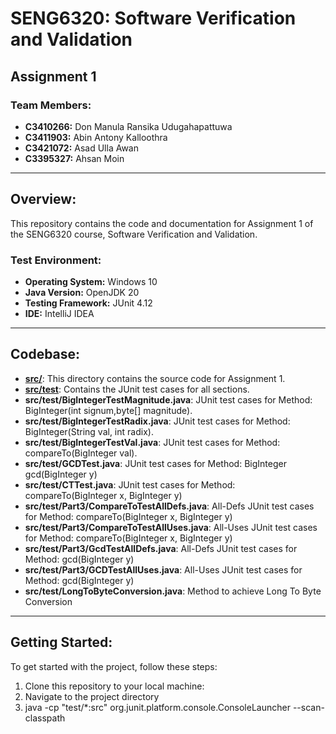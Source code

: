 # SENG6320: Software Verification and Validation
## Assignment 1
### Team Members:

- **C3410266:** Don Manula Ransika Udugahapattuwa
- **C3411903:** Abin Antony Kalloothra
- **C3421072:** Asad Ulla Awan
- **C3395327:** Ahsan Moin

---

## Overview:

This repository contains the code and documentation for Assignment 1 of the SENG6320 course, Software Verification and Validation.

### Test Environment:

- **Operating System:** Windows 10
- **Java Version:** OpenJDK 20
- **Testing Framework:** JUnit 4.12
- **IDE:** IntelliJ IDEA
---

## Codebase:

- **[src/](src/)**: This directory contains the source code for Assignment 1.
- **[src/test](src/test)**: Contains the JUnit test cases for all sections.
- **src/test/BigIntegerTestMagnitude.java**: JUnit test cases for Method: BigInteger(int signum,byte[] magnitude).
- **src/test/BigIntegerTestRadix.java**: JUnit test cases for Method: BigInteger(String val, int radix).
- **src/test/BigIntegerTestVal.java**: JUnit test cases for Method: compareTo(BigInteger val).
- **src/test/GCDTest.java**: JUnit test cases for Method: BigInteger gcd(BigInteger y)
- **src/test/CTTest.java**: JUnit test cases for Method: compareTo(BigInteger x, BigInteger y)
- **src/test/Part3/CompareToTestAllDefs.java**: All-Defs JUnit test cases for Method: compareTo(BigInteger x, BigInteger y)
- **src/test/Part3/CompareToTestAllUses.java**: All-Uses JUnit test cases for Method: compareTo(BigInteger x, BigInteger y)
- **src/test/Part3/GcdTestAllDefs.java**: All-Defs JUnit test cases for Method: gcd(BigInteger y)
- **src/test/Part3/GCDTestAllUses.java**: All-Uses JUnit test cases for Method: gcd(BigInteger y)
- **src/test/LongToByteConversion.java**: Method to achieve Long To Byte Conversion


---

## Getting Started:

To get started with the project, follow these steps:

1. Clone this repository to your local machine:
2. Navigate to the project directory
3. java -cp "test/*:src" org.junit.platform.console.ConsoleLauncher --scan-classpath

